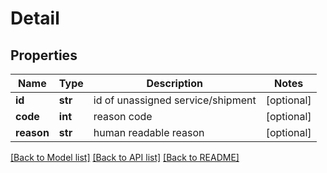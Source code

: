 # Detail

## Properties
Name | Type | Description | Notes
------------ | ------------- | ------------- | -------------
**id** | **str** | id of unassigned service/shipment | [optional] 
**code** | **int** | reason code | [optional] 
**reason** | **str** | human readable reason | [optional] 

[[Back to Model list]](../README.md#documentation-for-models) [[Back to API list]](../README.md#documentation-for-api-endpoints) [[Back to README]](../README.md)


